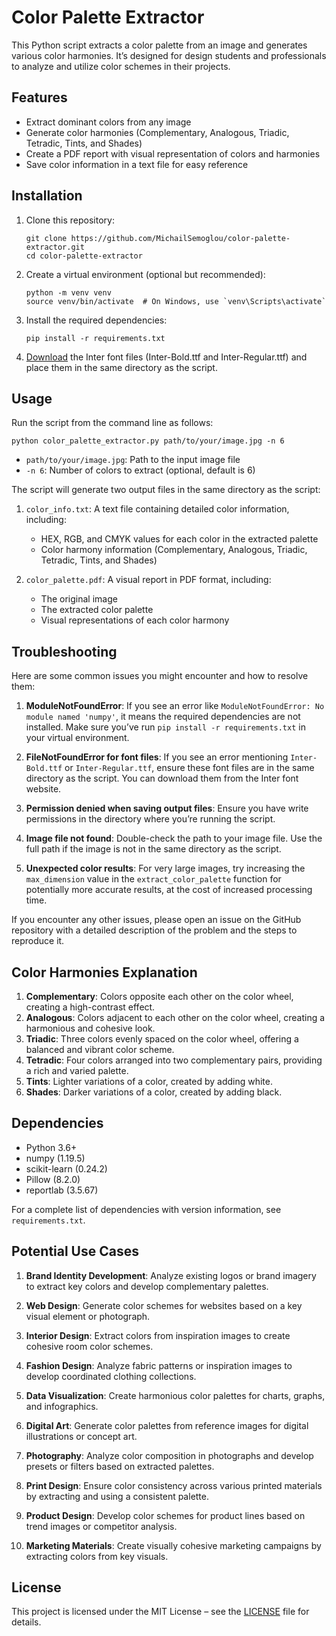 # Color Palette Extractor

This Python script extracts a color palette from an image and generates various color harmonies. It’s designed for design students and professionals to analyze and utilize color schemes in their projects.

## Features

- Extract dominant colors from any image
- Generate color harmonies (Complementary, Analogous, Triadic, Tetradic, Tints, and Shades)
- Create a PDF report with visual representation of colors and harmonies
- Save color information in a text file for easy reference

## Installation

1. Clone this repository:

   ```
   git clone https://github.com/MichailSemoglou/color-palette-extractor.git
   cd color-palette-extractor
   ```

2. Create a virtual environment (optional but recommended):

   ```
   python -m venv venv
   source venv/bin/activate  # On Windows, use `venv\Scripts\activate`
   ```

3. Install the required dependencies:

   ```
   pip install -r requirements.txt
   ```

4. [Download](https://rsms.me/inter/) the Inter font files (Inter-Bold.ttf and Inter-Regular.ttf) and place them in the same directory as the script.

## Usage

Run the script from the command line as follows:

```
python color_palette_extractor.py path/to/your/image.jpg -n 6
```

- `path/to/your/image.jpg`: Path to the input image file
- `-n 6`: Number of colors to extract (optional, default is 6)

The script will generate two output files in the same directory as the script:

1. `color_info.txt`: A text file containing detailed color information, including:

   - HEX, RGB, and CMYK values for each color in the extracted palette
   - Color harmony information (Complementary, Analogous, Triadic, Tetradic, Tints, and Shades)

2. `color_palette.pdf`: A visual report in PDF format, including:
   - The original image
   - The extracted color palette
   - Visual representations of each color harmony

## Troubleshooting

Here are some common issues you might encounter and how to resolve them:

1. **ModuleNotFoundError**: If you see an error like `ModuleNotFoundError: No module named 'numpy'`, it means the required dependencies are not installed. Make sure you’ve run `pip install -r requirements.txt` in your virtual environment.

2. **FileNotFoundError for font files**: If you see an error mentioning `Inter-Bold.ttf` or `Inter-Regular.ttf`, ensure these font files are in the same directory as the script. You can download them from the Inter font website.

3. **Permission denied when saving output files**: Ensure you have write permissions in the directory where you’re running the script.

4. **Image file not found**: Double-check the path to your image file. Use the full path if the image is not in the same directory as the script.

5. **Unexpected color results**: For very large images, try increasing the `max_dimension` value in the `extract_color_palette` function for potentially more accurate results, at the cost of increased processing time.

If you encounter any other issues, please open an issue on the GitHub repository with a detailed description of the problem and the steps to reproduce it.

## Color Harmonies Explanation

1. **Complementary**: Colors opposite each other on the color wheel, creating a high-contrast effect.
2. **Analogous**: Colors adjacent to each other on the color wheel, creating a harmonious and cohesive look.
3. **Triadic**: Three colors evenly spaced on the color wheel, offering a balanced and vibrant color scheme.
4. **Tetradic**: Four colors arranged into two complementary pairs, providing a rich and varied palette.
5. **Tints**: Lighter variations of a color, created by adding white.
6. **Shades**: Darker variations of a color, created by adding black.

## Dependencies

- Python 3.6+
- numpy (1.19.5)
- scikit-learn (0.24.2)
- Pillow (8.2.0)
- reportlab (3.5.67)

For a complete list of dependencies with version information, see `requirements.txt`.

## Potential Use Cases

1. **Brand Identity Development**: Analyze existing logos or brand imagery to extract key colors and develop complementary palettes.

2. **Web Design**: Generate color schemes for websites based on a key visual element or photograph.

3. **Interior Design**: Extract colors from inspiration images to create cohesive room color schemes.

4. **Fashion Design**: Analyze fabric patterns or inspiration images to develop coordinated clothing collections.

5. **Data Visualization**: Create harmonious color palettes for charts, graphs, and infographics.

6. **Digital Art**: Generate color palettes from reference images for digital illustrations or concept art.

7. **Photography**: Analyze color composition in photographs and develop presets or filters based on extracted palettes.

8. **Print Design**: Ensure color consistency across various printed materials by extracting and using a consistent palette.

9. **Product Design**: Develop color schemes for product lines based on trend images or competitor analysis.

10. **Marketing Materials**: Create visually cohesive marketing campaigns by extracting colors from key visuals.

## License

This project is licensed under the MIT License – see the [LICENSE](LICENSE) file for details.
